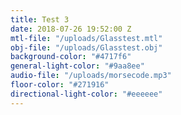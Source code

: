 ```yaml
---
title: Test 3
date: 2018-07-26 19:52:00 Z
mtl-file: "/uploads/Glasstest.mtl"
obj-file: "/uploads/Glasstest.obj"
background-color: "#4717f6"
general-light-color: "#9aa8ee"
audio-file: "/uploads/morsecode.mp3"
floor-color: "#271916"
directional-light-color: "#eeeeee"
---
```


